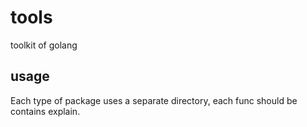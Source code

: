 # tools
toolkit of golang


## usage

Each type of package uses a separate directory, each func should be contains explain.
